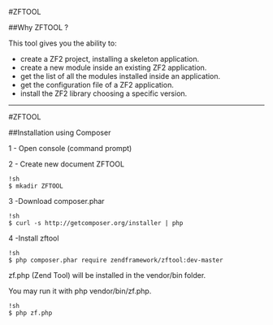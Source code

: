 #ZFTOOL

##Why ZFTOOL ? 

This tool gives you the ability to:

- create a ZF2 project, installing a skeleton application.
- create a new module inside an existing ZF2 application.
- get the list of all the modules installed inside an application.
- get the configuration file of a ZF2 application.
- install the ZF2 library choosing a specific version.

---

#ZFTOOL

##Installation using Composer

1 - Open console (command prompt)

2 - Create new document ZFTOOL
	
	!sh
	$ mkadir ZFTOOL
    
3 -Download composer.phar 

	!sh
	$ curl -s http://getcomposer.org/installer | php

4 -Install zftool 

	!sh
	$ php composer.phar require zendframework/zftool:dev-master
 	
zf.php (Zend Tool) will be installed in the vendor/bin folder. 

You may run it with php vendor/bin/zf.php.

	!sh
	$ php zf.php 
